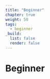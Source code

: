```yaml
---
title: "Beginner"
chapter: true
weight: 50
tags:
  - beginner
_build:
  list: false
  render: false
---
```


# Beginner
